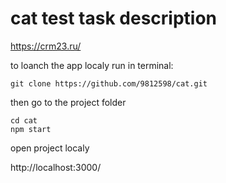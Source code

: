 # cat test task description

https://crm23.ru/

to loanch the app localy run in terminal:

```
git clone https://github.com/9812598/cat.git
```

then go to the project folder

```
cd cat
npm start
```

open project localy

http://localhost:3000/
